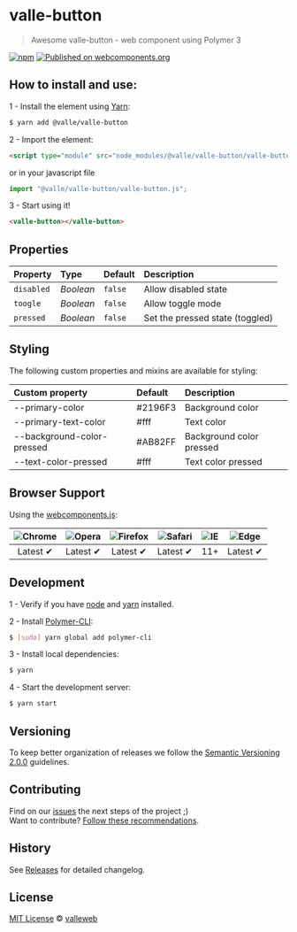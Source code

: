 # valle-button

> Awesome valle-button - web component using Polymer 3

[![npm](https://img.shields.io/npm/v/@valle/valle-button.svg)](https://www.npmjs.com/package/@valle/valle-button)
[![Published on webcomponents.org](https://img.shields.io/badge/webcomponents.org-published-blue.svg)](https://www.webcomponents.org/element/@valle/valle-button)

## How to install and use:

1 - Install the element using [Yarn](http://yarn.io/):

```sh
$ yarn add @valle/valle-button
```

2 -  Import the element:

```html
<script type="module" src="node_modules/@valle/valle-button/valle-button.js"></script>
```

or in your javascript file

```js
import "@valle/valle-button/valle-button.js";
```

3 - Start using it!

<!--
```
<custom-element-demo>
  <template>
    <script type="module" src="valle-button.js"></script>
    <next-code-block></next-code-block>
  </template>
</custom-element-demo>
```
-->

```html
<valle-button></valle-button>
```

## Properties

Property      | Type          | Default   | Description
:---          | :---          | :---      | :---
`disabled`    | *Boolean*     | `false`   | Allow disabled state
`toogle`      | *Boolean*     | `false`   | Allow toggle mode
`pressed`     | *Boolean*     | `false`   | Set the pressed state (toggled)

## Styling

The following custom properties and mixins are available for styling:

Custom property             | Default  | Description
:---                        | :---     | :---
--primary-color             | #2196F3  | Background color
--primary-text-color        | #fff     | Text color
--background-color-pressed  | #AB82FF  | Background color pressed
--text-color-pressed        | #fff     | Text color pressed

## Browser Support

Using the [webcomponents.js](https://github.com/WebComponents/webcomponentsjs):

 ![Chrome](https://cdnjs.cloudflare.com/ajax/libs/browser-logos/39.2.2/chrome/chrome_48x48.png) | ![Opera](https://cdnjs.cloudflare.com/ajax/libs/browser-logos/39.2.2/opera/opera_48x48.png) | ![Firefox](https://cdnjs.cloudflare.com/ajax/libs/browser-logos/39.2.2/firefox/firefox_48x48.png) | ![Safari](https://cdnjs.cloudflare.com/ajax/libs/browser-logos/39.2.2/safari/safari_48x48.png) |![IE](https://cdnjs.cloudflare.com/ajax/libs/browser-logos/39.2.2/archive/internet-explorer_9-11/internet-explorer_9-11_48x48.png) |  ![Edge](https://cdnjs.cloudflare.com/ajax/libs/browser-logos/39.2.2/edge/edge_48x48.png) |
:---: | :---: | :---: | :---: | :---: | :---: |
Latest ✔ | Latest ✔ | Latest ✔ | Latest ✔ | 11+ | Latest ✔

## Development

1 - Verify if you have [node](http://nodejs.org/) and [yarn](http://yarn.io/) installed.

2 - Install [Polymer-CLI](https://www.polymer-project.org/3.0/docs/tools/polymer-cli):

```sh
$ [sudo] yarn global add polymer-cli
```

3 - Install local dependencies:

```sh
$ yarn
```

4 - Start the development server:

```sh
$ yarn start
```

## Versioning

To keep better organization of releases we follow the [Semantic Versioning 2.0.0](http://semver.org/) guidelines.

## Contributing

Find on our [issues](https://github.com/valleweb/valle-button/issues/) the next steps of the project ;)
<br>
Want to contribute? [Follow these recommendations](https://github.com/valleweb/valle-button/blob/master/CONTRIBUTING.md).

## History

See [Releases](https://github.com/valleweb/valle-button/releases) for detailed changelog.

## License

[MIT License](https://github.com/valleweb/valle-button/blob/master/LICENSE.md) © [valleweb](https://github.com/orgs/valleweb/people)
